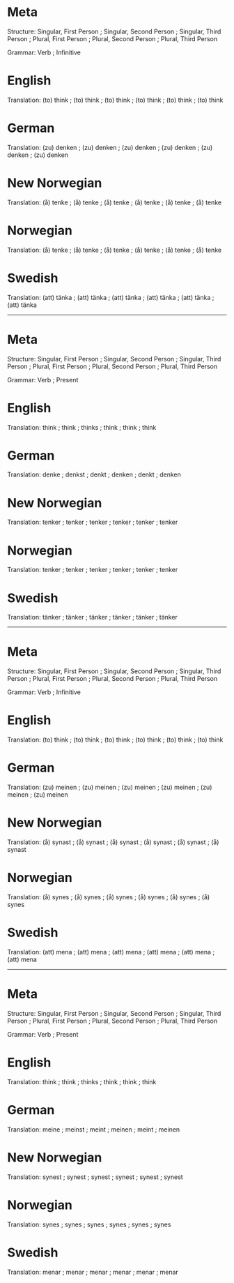Meta
====

Structure: Singular, First Person ; Singular, Second Person ; Singular, Third Person ;
           Plural, First Person   ; Plural, Second Person   ; Plural, Third Person

Grammar:   Verb ; Infinitive



English
=======

Translation: (to) think ; (to) think ; (to) think ;
             (to) think ; (to) think ; (to) think



German
======

Translation: (zu) denken ; (zu) denken ; (zu) denken ;
             (zu) denken ; (zu) denken ; (zu) denken



New Norwegian
=============

Translation: (å) tenke ; (å) tenke ; (å) tenke ;
             (å) tenke ; (å) tenke ; (å) tenke



Norwegian
=========

Translation: (å) tenke ; (å) tenke ; (å) tenke ;
             (å) tenke ; (å) tenke ; (å) tenke



Swedish
=======

Translation: (att) tänka ; (att) tänka ; (att) tänka ;
             (att) tänka ; (att) tänka ; (att) tänka



--------------------------------------------------------------------------------

Meta
====

Structure: Singular, First Person ; Singular, Second Person ; Singular, Third Person ;
           Plural, First Person   ; Plural, Second Person   ; Plural, Third Person

Grammar:   Verb ; Present



English
=======

Translation: think ; think ; thinks ;
             think ; think ; think



German
======

Translation: denke  ; denkst ; denkt  ;
             denken ; denkt  ; denken



New Norwegian
=============

Translation: tenker ; tenker ; tenker ;
             tenker ; tenker ; tenker



Norwegian
=========

Translation: tenker ; tenker ; tenker ;
             tenker ; tenker ; tenker



Swedish
=======

Translation: tänker ; tänker ; tänker ;
             tänker ; tänker ; tänker



--------------------------------------------------------------------------------

Meta
====

Structure: Singular, First Person ; Singular, Second Person ; Singular, Third Person ;
           Plural, First Person   ; Plural, Second Person   ; Plural, Third Person

Grammar:   Verb ; Infinitive



English
=======

Translation: (to) think ; (to) think ; (to) think ;
             (to) think ; (to) think ; (to) think



German
======

Translation: (zu) meinen ; (zu) meinen ; (zu) meinen ;
             (zu) meinen ; (zu) meinen ; (zu) meinen



New Norwegian
=============

Translation: (å) synast ; (å) synast ; (å) synast ;
             (å) synast ; (å) synast ; (å) synast



Norwegian
=========

Translation: (å) synes ; (å) synes ; (å) synes ;
             (å) synes ; (å) synes ; (å) synes



Swedish
=======

Translation: (att) mena ; (att) mena ; (att) mena ;
             (att) mena ; (att) mena ; (att) mena



--------------------------------------------------------------------------------

Meta
====

Structure: Singular, First Person ; Singular, Second Person ; Singular, Third Person ;
           Plural, First Person   ; Plural, Second Person   ; Plural, Third Person

Grammar:   Verb ; Present



English
=======

Translation: think ; think ; thinks ;
             think ; think ; think



German
======

Translation: meine  ; meinst ; meint  ;
             meinen ; meint  ; meinen



New Norwegian
=============

Translation: synest ; synest ; synest ;
             synest ; synest ; synest



Norwegian
=========

Translation: synes ; synes ; synes ;
             synes ; synes ; synes



Swedish
=======

Translation: menar ; menar ; menar ;
             menar ; menar ; menar
